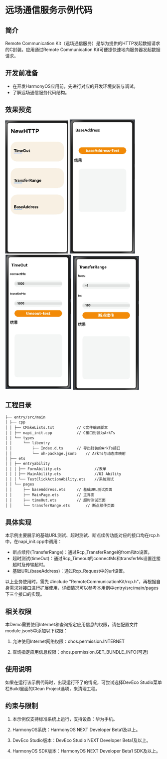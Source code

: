 # 远场通信服务示例代码

## 简介

Remote Communication Kit（远场通信服务）是华为提供的HTTP发起数据请求的C封装。应用通过Remote Communication Kit可便捷快速地向服务器发起数据请求。

## 开发前准备

- 在开发HarmonyOS应用前，先进行对应的开发环境安装与调试。
- 了解远场通信服务代码结构。

## 效果预览

![效果图](./AppScope/resources/base/media/renderings.png)
![基础URL测试](./AppScope/resources/base/media/baseURL.png)
![超时测试](./AppScope/resources/base/media/timeout.png)
![断点续传测试](./AppScope/resources/base/media/transferrange.png)

## 工程目录

```
├── entry/src/main
│ ├── cpp
│ │ ├── CMakeLists.txt			// C文件编译脚本
│ │ ├── napi_init.cpp			// C接口封装为ArkTs
│ │ └── types 
│ │     └── libentry
│ │         ├── Index.d.ts		// 导出封装的ArkTs接口
│ │         └── oh-package.json5	// ArkTs与动态库映射
│ ├── ets
│ │ ├── entryability
│ │ │ ├── FormAbility.ets               //表单
│ │ │ ├── MainAbility.ets               //UI Ability
│ │ │ └── TestClickActionAbility.ets	//系统测试
│ │ └── pages
│ │     ├── baseAddress.ets		// 基础URL测试页面
│ │     ├── MainPage.ets		// 主界面
│ │     ├── timeOut.ets			// 超时测试页面
│ │     └── transferRange.ets   	// 断点续传页面
```

## 具体实现

本示例主要展示的基础URL测试、超时测试、断点续传功能对应的接口均在rcp.h中，在napi_init.cpp中调用：

- 断点续传(TransferRange)：通过Rcp_TransferRange的from和to设置。
- 超时测试(timeOut)：通过Rcp_Timeout的connectMs和transferMs设置连接超时及传输超时。
- 基础URL(baseAddress)：通过Rcp_Request中的url设置。

以上业务使用时，需先 #include "RemoteCommunicationKit/rcp.h"，再根据自身需求对接口进行扩展使用，详细情况可以参考本用例中entry/src/main/pages下三个接口的实现。

## 相关权限

本Demo需要使用Internet和查询指定应用信息的权限，请在配置文件module.json5中添加以下权限：

1. 允许使用Internet网络权限：ohos.permission.INTERNET

2. 查询指定应用信息权限：ohos.permission.GET_BUNDLE_INFO(可选)

## 使用说明

如果在运行该示例代码时，出现运行不了的情况，可尝试选择DevEco Studio菜单栏Build里面的Clean Project选项，来清理工程。

## 约束与限制

1. 本示例仅支持标准系统上运行，支持设备：华为手机。

2. HarmonyOS系统：HarmonyOS NEXT Developer Beta1及以上。

3. DevEco Studio版本：DevEco Studio NEXT Developer Beta1及以上。

4. HarmonyOS SDK版本：HarmonyOS NEXT Developer Beta1 SDK及以上。